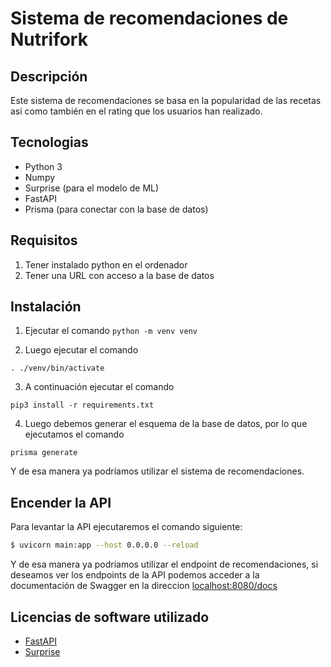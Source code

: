 # Sistema de recomendaciones de Nutrifork

## Descripción

Este sistema de recomendaciones se basa en la popularidad de las recetas asi como también en el rating que los usuarios han realizado.


## Tecnologias

- Python 3
- Numpy
- Surprise (para el modelo de ML)
- FastAPI
- Prisma (para conectar con la base de datos)

## Requisitos

1. Tener instalado python en el ordenador
2. Tener una URL con acceso a la base de datos

## Instalación

1. Ejecutar el comando 
```python -m venv venv```

2. Luego ejecutar el comando 
```
. ./venv/bin/activate
```

3. A continuación ejecutar el comando 
```
pip3 install -r requirements.txt
```

4. Luego debemos generar el esquema de la base de datos, por lo que ejecutamos el comando 
```
prisma generate
```

Y de esa manera ya podríamos utilizar el sistema de recomendaciones.

## Encender la API

Para levantar la API ejecutaremos el comando siguiente:

```bash
$ uvicorn main:app --host 0.0.0.0 --reload
```

Y de esa manera ya podríamos utilizar el endpoint de recomendaciones, si deseamos ver los endpoints de la API podemos acceder a la documentación de Swagger en la direccion [localhost:8080/docs](localhost:8080/docs)


## Licencias de software utilizado

- [FastAPI](https://github.com/tiangolo/fastapi/blob/master/LICENSE)
- [Surprise](https://github.com/NicolasHug/Surprise/blob/master/LICENSE.md)